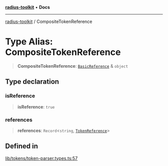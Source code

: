 [**radius-toolkit**](../README.md) • **Docs**

***

[radius-toolkit](../globals.md) / CompositeTokenReference

# Type Alias: CompositeTokenReference

> **CompositeTokenReference**: [`BasicReference`](BasicReference.md) & `object`

## Type declaration

### isReference

> **isReference**: `true`

### references

> **references**: `Record`\<`string`, [`TokenReference`](TokenReference.md)\>

## Defined in

[lib/tokens/token-parser.types.ts:57](https://github.com/rangle/radius-token-tango/blob/5b6e6f5adbda55f8c41a4c8308d1d8885a9b9a2f/packages/radius-toolkit/src/lib/tokens/token-parser.types.ts#L57)
